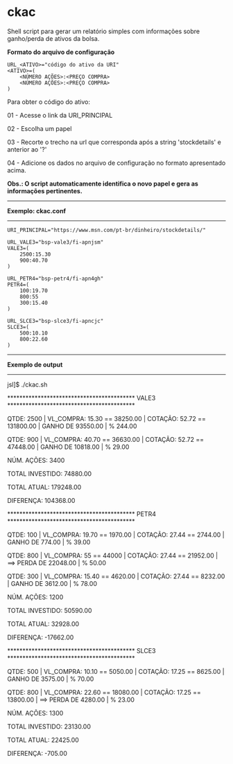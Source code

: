 # ckac
Shell script para gerar um relatório simples com informações sobre ganho/perda de ativos da bolsa.

**Formato do arquivo de configuração**

	URL_<ATIVO>="código do ativo da URI" 
	<ATIVO>=(
		<NÚMERO AÇÕES>:<PREÇO COMPRA>
		<NÚMERO AÇÕES>:<PREÇO COMPRA>
	)

Para obter o código do ativo:

01 - Acesse o link da URI_PRINCIPAL

02 - Escolha um papel

03 - Recorte o trecho na url que corresponda após a string 'stockdetails' e anterior ao '?'

04 - Adicione os dados no arquivo de configuração no formato apresentado acima.

**Obs.: O script automaticamente identifica o novo papel e gera as informações pertinentes.**

----

**Exemplo: ckac.conf**

----
	URI_PRINCIPAL="https://www.msn.com/pt-br/dinheiro/stockdetails/"

	URL_VALE3="bsp-vale3/fi-apnjsm" 
	VALE3=(
		2500:15.30
		900:40.70
	)

	URL_PETR4="bsp-petr4/fi-apn4gh"
	PETR4=(
		100:19.70
		800:55
		300:15.40
	)

	URL_SLCE3="bsp-slce3/fi-apncjc"
	SLCE3=(
		500:10.10
		800:22.60
	)

----

**Exemplo de output**

---
jsl]$ ./ckac.sh 

****************************************** VALE3 ******************************************

QTDE: 2500  | VL_COMPRA: 15.30 == 38250.00  | COTAÇÃO: 52.72 == 131800.00 | GANHO DE 93550.00    | % 244.00

QTDE: 900   | VL_COMPRA: 40.70 == 36630.00  | COTAÇÃO: 52.72 == 47448.00  | GANHO DE 10818.00    | % 29.00


NÚM. AÇÕES: 3400

TOTAL INVESTIDO:  74880.00

TOTAL ATUAL:     179248.00

DIFERENÇA:       104368.00


****************************************** PETR4 ******************************************

QTDE: 100   | VL_COMPRA: 19.70 == 1970.00   | COTAÇÃO: 27.44 == 2744.00   | GANHO DE 774.00      | % 39.00

QTDE: 800   | VL_COMPRA: 55    == 44000     | COTAÇÃO: 27.44 == 21952.00  | ==> PERDA DE 22048.00 | % 50.00

QTDE: 300   | VL_COMPRA: 15.40 == 4620.00   | COTAÇÃO: 27.44 == 8232.00   | GANHO DE 3612.00     | % 78.00

NÚM. AÇÕES: 1200

TOTAL INVESTIDO:  50590.00

TOTAL ATUAL:      32928.00

DIFERENÇA:       -17662.00


****************************************** SLCE3 ******************************************

QTDE: 500   | VL_COMPRA: 10.10 == 5050.00   | COTAÇÃO: 17.25 == 8625.00   | GANHO DE 3575.00     | % 70.00

QTDE: 800   | VL_COMPRA: 22.60 == 18080.00  | COTAÇÃO: 17.25 == 13800.00  | ==> PERDA DE 4280.00 | % 23.00

NÚM. AÇÕES: 1300

TOTAL INVESTIDO:  23130.00

TOTAL ATUAL:      22425.00

DIFERENÇA:         -705.00


